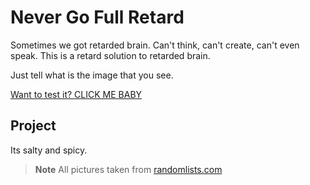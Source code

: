 # Never Go Full Retard

Sometimes we got retarded brain. Can't think, can't create, can't even speak. This is a retard solution to retarded brain. 

Just tell what is the image that you see.

[Want to test it? CLICK ME BABY]()

## Project

Its salty and spicy.

> **Note** All pictures taken from [randomlists.com](https://www.randomlists.com/things)